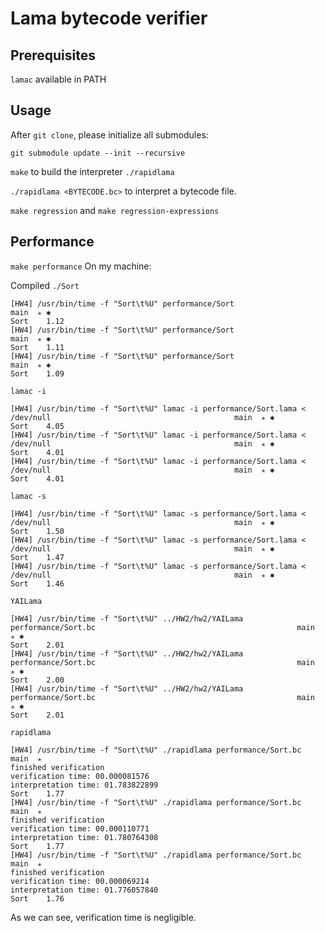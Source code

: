 # Lama bytecode verifier

## Prerequisites

`lamac` available in PATH

## Usage

After `git clone`, please initialize all submodules:
```
git submodule update --init --recursive
```

`make` to build the interpreter `./rapidlama`

`./rapidlama <BYTECODE.bc>` to interpret a bytecode file.

`make regression` and `make regression-expressions`

## Performance

`make performance` On my machine:

Compiled `./Sort`
```
[HW4] /usr/bin/time -f "Sort\t%U" performance/Sort                                                                   main  ✭ ✱
Sort    1.12
[HW4] /usr/bin/time -f "Sort\t%U" performance/Sort                                                                   main  ✭ ✱
Sort    1.11
[HW4] /usr/bin/time -f "Sort\t%U" performance/Sort                                                                   main  ✭ ✱
Sort    1.09
```

`lamac -i`
```
[HW4] /usr/bin/time -f "Sort\t%U" lamac -i performance/Sort.lama < /dev/null                                         main  ✭ ✱
Sort    4.05
[HW4] /usr/bin/time -f "Sort\t%U" lamac -i performance/Sort.lama < /dev/null                                         main  ✭ ✱
Sort    4.01
[HW4] /usr/bin/time -f "Sort\t%U" lamac -i performance/Sort.lama < /dev/null                                         main  ✭ ✱
Sort    4.01
```

`lamac -s`
```
[HW4] /usr/bin/time -f "Sort\t%U" lamac -s performance/Sort.lama < /dev/null                                         main  ✭ ✱
Sort    1.50
[HW4] /usr/bin/time -f "Sort\t%U" lamac -s performance/Sort.lama < /dev/null                                         main  ✭ ✱
Sort    1.47
[HW4] /usr/bin/time -f "Sort\t%U" lamac -s performance/Sort.lama < /dev/null                                         main  ✭ ✱
Sort    1.46
```

`YAILama`
```
[HW4] /usr/bin/time -f "Sort\t%U" ../HW2/hw2/YAILama performance/Sort.bc                                             main  ✭ ✱
Sort    2.01
[HW4] /usr/bin/time -f "Sort\t%U" ../HW2/hw2/YAILama performance/Sort.bc                                             main  ✭ ✱
Sort    2.00
[HW4] /usr/bin/time -f "Sort\t%U" ../HW2/hw2/YAILama performance/Sort.bc                                             main  ✭ ✱
Sort    2.01
```

`rapidlama`
```
[HW4] /usr/bin/time -f "Sort\t%U" ./rapidlama performance/Sort.bc                                                      main  ✭
finished verification
verification time: 00.000081576
interpretation time: 01.783822899
Sort    1.77
[HW4] /usr/bin/time -f "Sort\t%U" ./rapidlama performance/Sort.bc                                                      main  ✭
finished verification
verification time: 00.000110771
interpretation time: 01.780764308
Sort    1.77
[HW4] /usr/bin/time -f "Sort\t%U" ./rapidlama performance/Sort.bc                                                      main  ✭
finished verification
verification time: 00.000069214
interpretation time: 01.776057840
Sort    1.76
```

As we can see, verification time is negligible.
